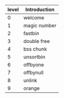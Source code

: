 

|level | Introduction |
|-------- | -------- |
|0|welcome| 
|1|magic number|
|2|fastbin|
|3|double free|
|4|bss chunk|
|5|unsortbin|
|6|offbyone|
|7|offbynull|
|8|unlink|
|9|orange|
